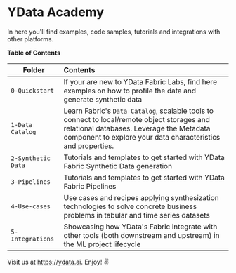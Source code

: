 # YData Academy

In here you'll find examples, code samples, tutorials and integrations with other platforms.

**Table of Contents**

| Folder                      | Contents                                                                                                                                             |
|-----------------------------|:-----------------------------------------------------------------------------------------------------------------------------------------------------|
| `0-Quickstart`               | If your are new to YData Fabric Labs, find here examples on how to profile the data and generate synthetic data                                     |
| `1-Data Catalog`             | Learn Fabric's `Data Catalog`, scalable tools to connect to local/remote object storages and relational databases. Leverage the Metadata component to explore your data characteristics and properties.                |
| `2-Synthetic Data`             | Tutorials and templates to get started with YData Fabric Synthetic Data generation                |
| `3-Pipelines`          | Tutorials and templates to get started with YData Fabric Pipelines   |
| `4-Use-cases`               | Use cases and recipes applying synthesization technologies to solve concrete business problems in tabular and time series datasets                   |
| `5-Integrations`            | Showcasing how YData's Fabric integrate with other tools (both downstream and upstream) in the ML project lifecycle                                  |

Visit us at https://ydata.ai. Enjoy! ✌️
